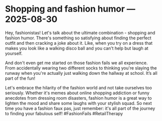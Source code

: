 # Shopping and fashion humor — 2025-08-30

Hey, fashionistas! Let's talk about the ultimate combination - shopping and fashion humor. There's something so satisfying about finding the perfect outfit and then cracking a joke about it. Like, when you try on a dress that makes you look like a walking disco ball and you can't help but laugh at yourself.

And don't even get me started on those fashion fails we all experience. From accidentally wearing two different socks to thinking you're slaying the runway when you're actually just walking down the hallway at school. It’s all part of the fun!

Let's embrace the hilarity of the fashion world and not take ourselves too seriously. Whether it's memes about online shopping addiction or funny anecdotes from dressing room disasters, fashion humor is a great way to lighten the mood and share some laughs with your stylish squad. So next time you have a fashion faux pas, just remember: it's all part of the journey to finding your fabulous self! #FashionFails #RetailTherapy